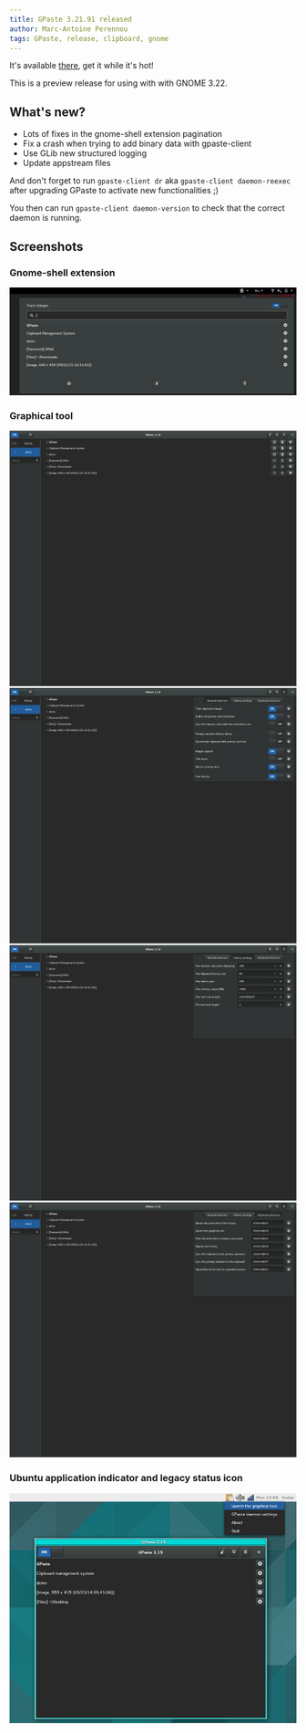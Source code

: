 ```yaml
---
title: GPaste 3.21.91 released
author: Marc-Antoine Perennou
tags: GPaste, release, clipboard, gnome
---
```


It's available [there](http://www.imagination-land.org/files/gpaste/gpaste-3.21.91.tar.xz), get it while it's hot!

This is a preview release for using with with GNOME 3.22.

## What's new?

- Lots of fixes in the gnome-shell extension pagination
- Fix a crash when trying to add binary data with gpaste-client
- Use GLib new structured logging
- Update appstream files

And don't forget to run `gpaste-client dr` aka `gpaste-client daemon-reexec` after upgrading GPaste to activate new functionalities ;)

You then can run `gpaste-client daemon-version` to check that the correct daemon is running.

## Screenshots

### Gnome-shell extension

<img src="/images/GPaste/3/Extension.png" alt="Extension"/>

### Graphical tool

<img src="/images/GPaste/3/Ui-1-full.png" alt="Ui-1"/>

<img src="/images/GPaste/3/Ui-2-full.png" alt="Ui-2"/>

<img src="/images/GPaste/3/Ui-3-full.png" alt="Ui-3"/>

<img src="/images/GPaste/3/Ui-4-full.png" alt="Ui-4"/>

### Ubuntu application indicator and legacy status icon

<img src="/images/GPaste/2/AppIndicator.png" alt="AppIndicator"/>

